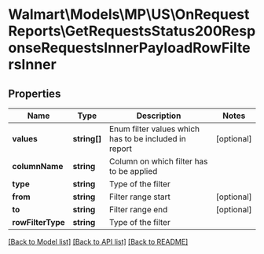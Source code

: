 # Walmart\Models\MP\US\OnRequestReports\GetRequestsStatus200ResponseRequestsInnerPayloadRowFiltersInner

## Properties

Name | Type | Description | Notes
------------ | ------------- | ------------- | -------------
**values** | **string[]** | Enum filter values which has to be included in report | [optional]
**columnName** | **string** | Column on which filter has to be applied |
**type** | **string** | Type of the filter |
**from** | **string** | Filter range start | [optional]
**to** | **string** | Filter range end | [optional]
**rowFilterType** | **string** | Type of the filter |


[[Back to Model list]](./) [[Back to API list]](../../../../../README.md#supported-apis) [[Back to README]](../../../../../README.md)

